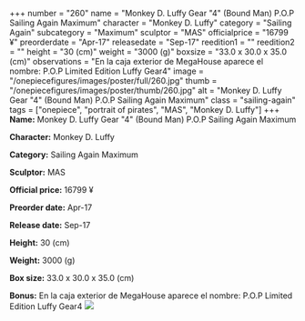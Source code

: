+++
number = "260"
name = "Monkey D. Luffy Gear &#34;4&#34; (Bound Man) P.O.P Sailing Again Maximum"
character = "Monkey D. Luffy"
category = "Sailing Again"
subcategory = "Maximum"
sculptor = "MAS"
officialprice = "16799 ¥"
preorderdate = "Apr-17"
releasedate = "Sep-17"
reedition1 = ""
reedition2 = ""
height = "30 (cm)"
weight = "3000 (g)"
boxsize = "33.0 x 30.0 x 35.0 (cm)"
observations = "En la caja exterior de MegaHouse aparece el nombre: P.O.P Limited Edition Luffy Gear4"
image = "/onepiecefigures/images/poster/full/260.jpg"
thumb = "/onepiecefigures/images/poster/thumb/260.jpg"
alt = "Monkey D. Luffy Gear &#34;4&#34; (Bound Man) P.O.P Sailing Again Maximum"
class = "sailing-again"
tags = ["onepiece", "portrait of pirates", "MAS", "Monkey D. Luffy"]
+++
**Name:** Monkey D. Luffy Gear &#34;4&#34; (Bound Man) P.O.P Sailing Again Maximum

**Character:** Monkey D. Luffy

**Category:** Sailing Again  Maximum 

**Sculptor:** MAS

**Official price:** 16799 ¥

**Preorder date:** Apr-17

**Release date:** Sep-17

**Height:** 30 (cm)

**Weight:** 3000 (g)

**Box size:** 33.0 x 30.0 x 35.0 (cm)

**Bonus:** En la caja exterior de MegaHouse aparece el nombre: P.O.P Limited Edition Luffy Gear4
<img src="/onepiecefigures/images/poster/thumb/260.jpg">